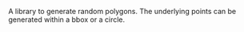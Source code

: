A library to generate random polygons. The underlying points can be generated within a bbox or a circle.
